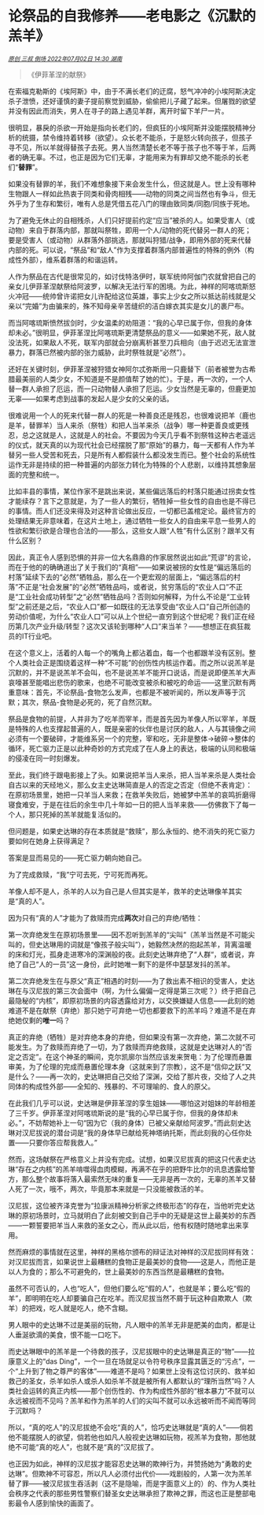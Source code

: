 # 论祭品的自我修养——老电影之《沉默的羔羊》

<sup>*[原创 三叔 倒场 2022年07月02日 14:30 湖南](https://mp.weixin.qq.com/s/YE_elZZ9DQKopO1j6igZSA)*</sup>

> 《伊菲革涅的献祭》
> 

在索福克勒斯的《埃阿斯》中，由于不满长老们的迂腐，怒气冲冲的小埃阿斯决定杀子泄愤，还好谨慎的妻子提前察觉到威胁，偷偷把儿子藏了起来。但屠戮的欲望并没有因此而消失，男人在寻子的路上遇见羊群，离开时留下羊尸一片。

很明显，暴戾的杀欲一开始是指向长老们的，但疯狂的小埃阿斯并没能摆脱精神分析的统摄，禁令维持着转移（欲望）。众长老不能杀，于是怒火转向孩子，但孩子寻不见，所以羊就得替孩子去死。男人当然清楚长老不等于孩子也不等于羊，后两者的确无辜。不过，也正是因为它们无辜，才能用来为有罪却又绝不能杀的长老们“**替罪**”。

如果没有替罪的羊，我们不难想象接下来会发生什么，但这就是人。世上没有哪种生物跟人一样如此热衷于同类和骨肉相残——动物的同类之间当然也有争斗，但无外乎为了生存和繁衍，唯有人总是凭借五花八门的理由致同类/同胞/同族于死地。

为了避免无休止的自相残杀，人们只好提前约定“应当”被杀的人。如果受害人（或动物）来自于群落内部，那就叫祭牲，即用一个人/动物的死代替另一群人的死；要是受害人（或动物）从群落外部挑选，那就叫狩猎/战争，即用外部的死来代替内部的死。可以说，“祭品”和“敌人”作为支撑着群落内部普遍性的特殊的例外（构成性外部），维系着群落的和谐运转。

人作为祭品在古代是很常见的，如讨伐特洛伊时，联军统帅阿伽门农就曾把自己的亲女儿伊菲革涅献祭给阿波罗，以解决无法行军的困境。为此，神样的阿喀琉斯怒火冲冠——统帅曾许诺把女儿许配给这位英雄，事实上少女之所以抵达前线就是父亲以“完婚”为由骗来的，殊不知母亲辛苦缝织的洁白嫁衣其实是女儿的裹尸布。

而当阿喀琉斯愤然拔剑时，少女温柔的劝阻道：“我的心早已属于你，但我的身体却未必。”很明显，伊菲革涅比阿喀琉斯更清楚祭品的意义——如果她不死，敌人就没法死，如果敌人不死，联军内部就会分崩离析甚至刀兵相向（由于迟迟无法宣泄暴力，群落已然被内部的张力威胁，此时祭牲就是“必然”）。

还好在关键时刻，伊菲革涅被狩猎女神阿尔忒弥斯用一只鹿替下（前者被誉为古希腊最美丽的人类少女，不知道是不是颜值帮了她的忙）。于是，再一次的，一个人替一群人承担了厄运，而一只动物替人承担了厄运。少女当然是无辜的，但鹿更加无辜——如果考虑到战事的发起人是少女的父亲的话。

很难说用一个人的死来代替一群人的死是一种善良还是残忍，也很难说把羊（鹿也是羊，替罪羊）当人来杀（祭牲）和把人当羊来杀（战争）哪一种更善良或更残忍，总之这就是人，这就是人的社会。不要因为今天几乎看不到祭牲这种古老遥远的仪式，就天真的以为现代社会已经摆脱了那“原始”的暴力，每一天都有人作为羊替另一些人受苦和死去，只是所有人都假装什么都没发生而已。整个社会的系统性运作无非是持续的把一种普遍的内部张力转化为特殊的个人悲剧，以维持其想象层面的完整和统一。

比如丰县的事情，某位作家不是跳出来说，某些偏远落后的村落只能通过拐卖女性才能续存？言下之意就是，为了一些人的繁衍，牺牲掉一些女性的自由也是不得已的事情。而人们还没来得及对这种言论做出反应，一切都已盖棺定论。最终官方的处理结果无非意味着，在这片土地上，通过牺牲一些女人的自由来平息一些男人的性欲和繁衍欲是合理也合法的——那么，这些女人跟“人牲”有什么区别？跟羊又有什么区别？

因此，真正令人感到恐惧的并非一位大名鼎鼎的作家居然说出如此“荒谬”的言论，而在于他的的确确道出了关于我们的“真相”——如果说被拐的女性是“偏远落后的村落”延续下去的“必然”牺牲品，那么在一个更宏观的层面上，“偏远落后的村落”不正是“社会发展”的“必然”牺牲品吗，或者说，贫穷落后的“农业人口”不正是“工业社会成功转型”之“必然”牺牲品吗？否则如何解释，为什么不论是“工业转型”之前还是之后，“农业人口”都一如既往的无法享受由“农业人口”自己所创造的劳动价值呢，为什么“农业人口”可以从上个世纪一直穷到这个世纪呢？我们正在经历第几次产业升级/转型？这次又该轮到哪种“人口”来当羊？——想想正在疯狂裁员的IT行业吧。

在这个意义上，活着的人每一个的嘴角上都沾着血，每一个也都跟羊没有区别。整个人类社会正是围绕着这样一种“不可能”的创伤性内核运作着。而之所以说羔羊是沉默的，并不是说羔羊不会叫，也不是说羔羊不能开口说话，而是说即便羔羊大声哀嚎甚至能唱出悲伤的歌来，也绝不可能改变被杀和被吃的命运——这里沉默有两重意味：首先，不论祭品-食物怎么发声，也都是不被听闻的，所以发声等于沉默；其次，祭品-食物是必死的，死了自然沉默。

祭品是食物的前提，人并非为了吃羊而宰羊，而是首先因为羊像人所以宰羊，羊既是特殊的人也支撑起普遍的人，既是亲密的伙伴也是讨厌的敌人，人与其镜像之间必须有一个要破碎，才能维系另一个的完整，宰和吃，无非是整体→破碎→整体的循环，死亡驱力正是以此种奇妙的方式完成了在人身上的表达，极端的认同和极端的侵凌在同一时刻爆发。

至此，我们终于跟电影接上了头。如果说把羊当人来杀，把人当羊来杀是人类社会自古以来的天经地义，那么女主史达琳简直是人的否定之否定（但绝不表肯定）：在原初场景里，她把一只羊当人来救；在救羊失败后，她被梦中羔羊的哀鸣折磨得寝食难安，于是在往后的余生中几十年如一日的把人当羊来救——仿佛救下了每一个人，那只死掉的羔羊就能复活似的。

但问题是，如果史达琳的存在本质就是“救赎”，那么永恒的、绝不消失的死亡驱力要如何在她身上获得满足？

答案是显而易见的——死亡驱力朝向她自己。

为了完成救赎，“我”宁可去死，宁可死而再死。

羊像人却不是人，杀羊的人以为自己是人但其实是羊，救羊的史达琳像羊其实是“真的人”。

因为只有“真的人”才能为了救赎而完成**两次**对自己的弃绝/牺牲：

第一次弃绝发生在原初场景里——因不忍听到羔羊的“尖叫”（羔羊当然是不可能尖叫的，但史达琳用的词就是“像孩子般尖叫”），她毅然决然的抱起羔羊，背离温暖的床和灯光，孤身走进寒冷的深渊般的夜。此刻史达琳弃绝了“人群“，或者说，弃绝了自己“人的一员”这一身份，此时她唯一剩下的是怀中瑟瑟发抖的羔羊。

第二次弃绝发生在与原父“真正”相遇的时刻——为了救出素不相识的受害人，史达琳在与汉尼拔的第三次会面中（啊，为什么偏偏一定得是第三次呢？）终于把自己最隐秘的“内核”，即原初场景的内容透露给对方，以交换嫌疑人信息——此刻的她难道不是在献祭（弃绝）那只她宁可弃绝一切也都要救下的羔羊吗？难道不是在弃绝她仅剩的**唯一**吗？

真正的弃绝（牺牲）是对弃绝本身的弃绝，但如果没有第一次弃绝，第二次就不可能发生。为了救赎而弃绝了一切，为了救赎而弃绝救赎，这就是史达琳对人的“否定之否定”。在这个神圣的瞬间，克尔凯廓尔当然应该发来贺电：为了伦理而悬置审美，为了伦理的完成而悬置伦理本身（这就来到了宗教），这不是“信仰之跃”又是什么？——再一次的，史达琳把自己交给了深渊，交给了那片夜，交给了人之共同体的构成性外部——全知的、残暴的、不可理喻的、食人的原父。

在此我们几乎可以说，史达琳是伊菲革涅的孪生姐妹——哪怕这对姐妹的年龄相差了三千岁。伊菲革涅对阿喀琉斯说的是“我的心早已属于你，但我的身体却未必。”，不妨帮她补上一句“因为它（我的身体）已被父亲献给阿波罗。”而此刻史达琳对汉尼拔说的潜台词是“我的身体早已献给死神塔纳托斯，而此刻我的心任你处置——只要你答应帮我救人。”

然而，这场献祭在严格意义上并没有完成。试想，如果汉尼拔真的把这只代表史达琳“存在之内核”的羔羊啃噬得血肉模糊，再满不在乎的把野牛比尔的讯息透露给警方，那么整个故事将落入最索然无味的重复——无非是再一次的，无辜的羔羊又替人死了一次，哦不，两次，毕竟那本来就是一只没能被救活的羊。

汉尼拔，这位被齐泽克誉为“拉康派精神分析家之终极形态”的存在，当他听完史达琳的原初场景时，立马就明白了此刻被交到自己手中的无疑是这世上最美妙的东西——一颗誓要把羊当人来救的圣女之心，而从此以后，他有权随时随地拿出来享用。

然而麻烦的事情就在这里，神样的黑格尔颁布的辩证法对神样的汉尼拔同样有效：对汉尼拔而言，如果说世上最糟糕的食物正是最美妙的食物——这是人，而他正是以人为食的；那么不可避免的，世上最美妙的东西当然是最糟糕的食物。

虽然不可否认的，人也“吃人”，但他们要么吃“假的人”，也就是羊；要么吃“假的羊”，即明明在吃人却要骗自己在吃羊。而汉尼拔当然不屑于玩这种自欺欺人（欺羊）的把戏，吃人就是吃人，绝不含糊。

男人眼中的史达琳不过是美丽的玩物，凡人眼中的羔羊无非是肥美的血肉，都是让人垂涎欲滴的美食，恨不能一口吃下。

而史达琳眼中的羔羊是一个待救的孩子，汉尼拔眼中的史达琳是真正的“物”——拉康意义上的“das Ding”，一个一旦在场就足以令符号秩序显露其匮乏的“污点”，一个“上升到了物之尊严的客体”——难道不是吗？如果世上没有这位讨厌的、救羊如救己的圣女，杀羊如杀人或杀人如杀羊不就是被所有人都默认的“理所当然”吗？人类社会运转的真正内核——那个创伤性的、作为构成性外部的“根本暴力”不就可以永远被视而不见吗？羔羊和作为羔羊的人们的尖叫不就可以永远被听而不闻而等同于沉默吗？

所以，“真的吃人”的汉尼拔绝不会吃“真的人”，恰巧史达琳就是“真的人”——倘若他不能摆脱人的欲望，倘若他也如凡人般视史达琳如玩物，视羔羊为食物，那他就绝不可能“真的吃人”，也就不是“真的”汉尼拔了。

也正因为如此，神样的汉尼拔才能容忍史达琳的欺神行为，并赞扬她为“勇敢的史达琳”。但欺神不可容忍，所以凡人必须付出代价——戏剧般的，人第一次为羔羊替了罪——被汉尼拔生吞活剥（这不是隐喻，而是字面意义上的）的、作为人类社会秩序之代表的那些男性警察们替圣女史达琳承担了欺神之罪，而这也正是整部电影最令人感到愉快的画面了。



